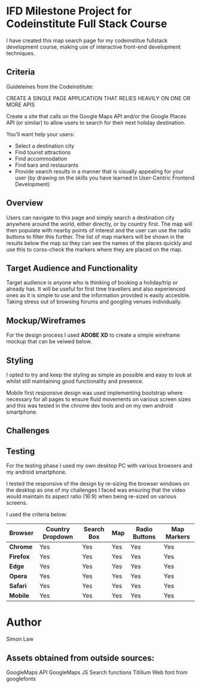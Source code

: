# IFD Milestone Project for Codeinstitute Full Stack Course

I have created this map search page for my codeinstitue fullstack development course, making use of interactive front-end development techniques.

## Criteria

Guideleines from the Codeinstitute:

CREATE A SINGLE PAGE APPLICATION THAT RELIES HEAVILY ON ONE OR MORE APIS

Create a site that calls on the Google Maps API and/or the Google Places API (or similar) to allow users to search for their next holiday destination.

You'll want help your users:
- Select a destination city
- Find tourist attractions
- Find accommodation
- Find bars and restaurants
- Provide search results in a manner that is visually appealing for your user (by drawing on the skills you have learned in User-Centric Frontend Development)

## Overview

Users can navigate to this page and simply search a destination city anywhere around the world, either directly, or by country first. The map will then populate with
nearby points of interest and the user can use the radio buttons to filter this further.
The list of map markers will be shown in the results below the map so they can see the names of the places quickly and use this to corss-check the markers where they
are placed on the map.

## Target Audience and Functionality

Target audience is anyone who is thinking of booking a holiday/trip or already has. It will be useful for first time travellers and also experienced ones as it is 
simple to use and the information provided is easily accesible. Taking stress out of browsing forums and googling venues individually.

## Mockup/Wireframes

For the design process I used **ADOBE XD** to create a simple wireframe mockup that can be veiwed below.



## Styling

I opted to try and keep the styling as simple as possible and easy to look at whilst still maintaining good functionality and presence.



Mobile first responsive design was used implementing bootstrap where necessary for all pages to ensure fluid movements on various screen sizes and this was tested in the chrome dev tools and on my own android smartphone.


## Challenges



## Testing


For the testing phase I used my own desktop PC with various browsers and my android smartphone.
 
I tested the responsive of the design by re-sizing the browser windows on the desktop as one of my challenges I faced was ensuring that the video would maintain its aspect ratio (16:9) when being re-sized on various screens.
 
I used the criteria below:
 

Browser | Country Dropdown | Search Box | Map | Radio Buttons | Map Markers
--- | --- | --- | --- | --- | ---
**Chrome** | Yes | Yes | Yes | Yes | Yes | Yes 
**Firefox** | Yes | Yes | Yes | Yes | Yes | Yes 
**Edge** | Yes | Yes | Yes | Yes | Yes | Yes 
**Opera** | Yes | Yes | Yes | Yes | Yes | Yes 
**Safari** | Yes | Yes | Yes | Yes | Yes | Yes 
**Mobile** | Yes | Yes | Yes | Yes | Yes | Yes


# Author

Simon Law

## Assets obtained from outside sources:

GoogleMaps API
GoogleMaps JS Search functions
Titillum Web font from googlefonts